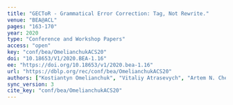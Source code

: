 ```yaml
---
title: "GECToR - Grammatical Error Correction: Tag, Not Rewrite."
venue: "BEA@ACL"
pages: "163-170"
year: 2020
type: "Conference and Workshop Papers"
access: "open"
key: "conf/bea/OmelianchukACS20"
doi: "10.18653/V1/2020.BEA-1.16"
ee: "https://doi.org/10.18653/v1/2020.bea-1.16"
url: "https://dblp.org/rec/conf/bea/OmelianchukACS20"
authors: ["Kostiantyn Omelianchuk", "Vitaliy Atrasevych", "Artem N. Chernodub", "Oleksandr Skurzhanskyi"]
sync_version: 3
cite_key: "conf/bea/OmelianchukACS20"
---
```

